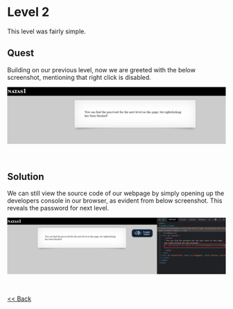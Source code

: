 # Level 2
This level was fairly simple.

## Quest
Building on our previous level, now we are greeted with the below screenshot, mentioning that right click is disabled.

![Level2 Image](./images/Level2.png)

<br/>

## Solution
We can still view the source code of our webpage by simply opening up the developers console in our browser, as evident from below screenshot. This reveals the password for next level.

![Level2 Solution](./images/Level2_solution.png)

<br/>

[<< Back](https://grey-fish.github.io/Natas/index.html)
